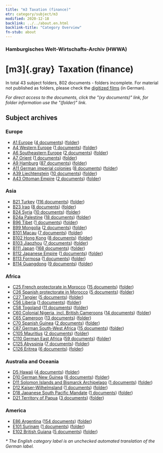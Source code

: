 ```yaml
---
title: "m3 Taxation (finance)"
etr: category/subject/m3
modified: 2020-12-18
backlink: ../../about.en.html
backlink-title: "Category Overview"
fn-stub: about
---
```


### Hamburgisches Welt-Wirtschafts-Archiv (HWWA)
# [m3]{.gray}&#8201; Taxation (finance)&#160; 





In total 43 subject folders, 802 documents - folders incomplete.
For material not published as folders, please check the [digitized films](/film/h1_sh) (in German).

_For direct access to the documents, click the "(xy documents)" link, for folder information use the "(folder)" link._

## Subject archives



### Europe

- [A1 Europe](../../../geo/about.en.html#A1) (<a href="https://dfg-viewer.de/show/?tx_dlf[id]=https://pm20.zbw.eu/mets/sh/1408xx/140892/1448xx/144868/public.mets.en.xml" target="_blank">4 documents</a>) ([folder](http://purl.org/pressemappe20/folder/sh/140892,144868))
- [A4 Western Europe](../../../geo/about.en.html#A4) (<a href="https://dfg-viewer.de/show/?tx_dlf[id]=https://pm20.zbw.eu/mets/sh/1408xx/140897/1448xx/144868/public.mets.en.xml" target="_blank">1 documents</a>) ([folder](http://purl.org/pressemappe20/folder/sh/140897,144868))
- [A6 Southeastern Europe](../../../geo/about.en.html#A6) (<a href="https://dfg-viewer.de/show/?tx_dlf[id]=https://pm20.zbw.eu/mets/sh/1409xx/140900/1448xx/144868/public.mets.en.xml" target="_blank">2 documents</a>) ([folder](http://purl.org/pressemappe20/folder/sh/140900,144868))
- [A7 Orient](../../../geo/about.en.html#A7) (<a href="https://dfg-viewer.de/show/?tx_dlf[id]=https://pm20.zbw.eu/mets/sh/1409xx/140902/1448xx/144868/public.mets.en.xml" target="_blank">1 documents</a>) ([folder](http://purl.org/pressemappe20/folder/sh/140902,144868))
- [A9 Hamburg](../../../geo/about.en.html#A9) (<a href="https://dfg-viewer.de/show/?tx_dlf[id]=https://pm20.zbw.eu/mets/sh/1409xx/140905/1448xx/144868/public.mets.en.xml" target="_blank">87 documents</a>) ([folder](http://purl.org/pressemappe20/folder/sh/140905,144868))
- [A11 German imperial colonies](../../../geo/about.en.html#A11) (<a href="https://dfg-viewer.de/show/?tx_dlf[id]=https://pm20.zbw.eu/mets/sh/1409xx/140960/1448xx/144868/public.mets.en.xml" target="_blank">8 documents</a>) ([folder](http://purl.org/pressemappe20/folder/sh/140960,144868))
- [A39 Liechtenstein](../../../geo/about.en.html#A39) (<a href="https://dfg-viewer.de/show/?tx_dlf[id]=https://pm20.zbw.eu/mets/sh/1410xx/141016/1448xx/144868/public.mets.en.xml" target="_blank">10 documents</a>) ([folder](http://purl.org/pressemappe20/folder/sh/141016,144868))
- [A43 Ottoman Empire](../../../geo/about.en.html#A43) (<a href="https://dfg-viewer.de/show/?tx_dlf[id]=https://pm20.zbw.eu/mets/sh/1410xx/141034/1448xx/144868/public.mets.en.xml" target="_blank">2 documents</a>) ([folder](http://purl.org/pressemappe20/folder/sh/141034,144868))

### Asia

- [B21 Turkey](../../../geo/about.en.html#B21) (<a href="https://dfg-viewer.de/show/?tx_dlf[id]=https://pm20.zbw.eu/mets/sh/1411xx/141111/1448xx/144868/public.mets.en.xml" target="_blank">116 documents</a>) ([folder](http://purl.org/pressemappe20/folder/sh/141111,144868))
- [B23 Iraq](../../../geo/about.en.html#B23) (<a href="https://dfg-viewer.de/show/?tx_dlf[id]=https://pm20.zbw.eu/mets/sh/1411xx/141113/1448xx/144868/public.mets.en.xml" target="_blank">8 documents</a>) ([folder](http://purl.org/pressemappe20/folder/sh/141113,144868))
- [B24 Syria](../../../geo/about.en.html#B24) (<a href="https://dfg-viewer.de/show/?tx_dlf[id]=https://pm20.zbw.eu/mets/sh/1411xx/141114/1448xx/144868/public.mets.en.xml" target="_blank">10 documents</a>) ([folder](http://purl.org/pressemappe20/folder/sh/141114,144868))
- [B24a Palestine](../../../geo/about.en.html#B24a) (<a href="https://dfg-viewer.de/show/?tx_dlf[id]=https://pm20.zbw.eu/mets/sh/1411xx/141115/1448xx/144868/public.mets.en.xml" target="_blank">18 documents</a>) ([folder](http://purl.org/pressemappe20/folder/sh/141115,144868))
- [B96 Tibet](../../../geo/about.en.html#B96) (<a href="https://dfg-viewer.de/show/?tx_dlf[id]=https://pm20.zbw.eu/mets/sh/1412xx/141259/1448xx/144868/public.mets.en.xml" target="_blank">1 documents</a>) ([folder](http://purl.org/pressemappe20/folder/sh/141259,144868))
- [B99 Mongolia](../../../geo/about.en.html#B99) (<a href="https://dfg-viewer.de/show/?tx_dlf[id]=https://pm20.zbw.eu/mets/sh/1412xx/141261/1448xx/144868/public.mets.en.xml" target="_blank">2 documents</a>) ([folder](http://purl.org/pressemappe20/folder/sh/141261,144868))
- [B101 Macau](../../../geo/about.en.html#B101) (<a href="https://dfg-viewer.de/show/?tx_dlf[id]=https://pm20.zbw.eu/mets/sh/1412xx/141267/1448xx/144868/public.mets.en.xml" target="_blank">7 documents</a>) ([folder](http://purl.org/pressemappe20/folder/sh/141267,144868))
- [B102 Hong Kong](../../../geo/about.en.html#B102) (<a href="https://dfg-viewer.de/show/?tx_dlf[id]=https://pm20.zbw.eu/mets/sh/1412xx/141268/1448xx/144868/public.mets.en.xml" target="_blank">8 documents</a>) ([folder](http://purl.org/pressemappe20/folder/sh/141268,144868))
- [B103 Jiaozhou](../../../geo/about.en.html#B103) (<a href="https://dfg-viewer.de/show/?tx_dlf[id]=https://pm20.zbw.eu/mets/sh/1261xx/126163/1448xx/144868/public.mets.en.xml" target="_blank">7 documents</a>) ([folder](http://purl.org/pressemappe20/folder/sh/126163,144868))
- [B111 Japan](../../../geo/about.en.html#B111) (<a href="https://dfg-viewer.de/show/?tx_dlf[id]=https://pm20.zbw.eu/mets/sh/1412xx/141272/1448xx/144868/public.mets.en.xml" target="_blank">168 documents</a>) ([folder](http://purl.org/pressemappe20/folder/sh/141272,144868))
- [B112 Japanese Empire](../../../geo/about.en.html#B112) (<a href="https://dfg-viewer.de/show/?tx_dlf[id]=https://pm20.zbw.eu/mets/sh/1412xx/141273/1448xx/144868/public.mets.en.xml" target="_blank">1 documents</a>) ([folder](http://purl.org/pressemappe20/folder/sh/141273,144868))
- [B113 Formosa](../../../geo/about.en.html#B113) (<a href="https://dfg-viewer.de/show/?tx_dlf[id]=https://pm20.zbw.eu/mets/sh/1412xx/141274/1448xx/144868/public.mets.en.xml" target="_blank">1 documents</a>) ([folder](http://purl.org/pressemappe20/folder/sh/141274,144868))
- [B114 Guangdong](../../../geo/about.en.html#B114) (<a href="https://dfg-viewer.de/show/?tx_dlf[id]=https://pm20.zbw.eu/mets/sh/1412xx/141275/1448xx/144868/public.mets.en.xml" target="_blank">9 documents</a>) ([folder](http://purl.org/pressemappe20/folder/sh/141275,144868))

### Africa

- [C25 French protectorate in Morocco](../../../geo/about.en.html#C25) (<a href="https://dfg-viewer.de/show/?tx_dlf[id]=https://pm20.zbw.eu/mets/sh/1413xx/141358/1448xx/144868/public.mets.en.xml" target="_blank">15 documents</a>) ([folder](http://purl.org/pressemappe20/folder/sh/141358,144868))
- [C26 Spanish protectorate in Morocco](../../../geo/about.en.html#C26) (<a href="https://dfg-viewer.de/show/?tx_dlf[id]=https://pm20.zbw.eu/mets/sh/1413xx/141359/1448xx/144868/public.mets.en.xml" target="_blank">5 documents</a>) ([folder](http://purl.org/pressemappe20/folder/sh/141359,144868))
- [C27 Tangier](../../../geo/about.en.html#C27) (<a href="https://dfg-viewer.de/show/?tx_dlf[id]=https://pm20.zbw.eu/mets/sh/1413xx/141360/1448xx/144868/public.mets.en.xml" target="_blank">5 documents</a>) ([folder](http://purl.org/pressemappe20/folder/sh/141360,144868))
- [C56 Liberia](../../../geo/about.en.html#C56) (<a href="https://dfg-viewer.de/show/?tx_dlf[id]=https://pm20.zbw.eu/mets/sh/1414xx/141405/1448xx/144868/public.mets.en.xml" target="_blank">1 documents</a>) ([folder](http://purl.org/pressemappe20/folder/sh/141405,144868))
- [C58 Togoland](../../../geo/about.en.html#C58) (<a href="https://dfg-viewer.de/show/?tx_dlf[id]=https://pm20.zbw.eu/mets/sh/1414xx/141408/1448xx/144868/public.mets.en.xml" target="_blank">11 documents</a>) ([folder](http://purl.org/pressemappe20/folder/sh/141408,144868))
- [C60 Colonial Nigeria, incl. British Cameroons](../../../geo/about.en.html#C60) (<a href="https://dfg-viewer.de/show/?tx_dlf[id]=https://pm20.zbw.eu/mets/sh/1414xx/141409/1448xx/144868/public.mets.en.xml" target="_blank">14 documents</a>) ([folder](http://purl.org/pressemappe20/folder/sh/141409,144868))
- [C65 Cameroon](../../../geo/about.en.html#C65) (<a href="https://dfg-viewer.de/show/?tx_dlf[id]=https://pm20.zbw.eu/mets/sh/1414xx/141410/1448xx/144868/public.mets.en.xml" target="_blank">13 documents</a>) ([folder](http://purl.org/pressemappe20/folder/sh/141410,144868))
- [C70 Spanish Guinea](../../../geo/about.en.html#C70) (<a href="https://dfg-viewer.de/show/?tx_dlf[id]=https://pm20.zbw.eu/mets/sh/1414xx/141412/1448xx/144868/public.mets.en.xml" target="_blank">2 documents</a>) ([folder](http://purl.org/pressemappe20/folder/sh/141412,144868))
- [C87 German South-West Africa](../../../geo/about.en.html#C87) (<a href="https://dfg-viewer.de/show/?tx_dlf[id]=https://pm20.zbw.eu/mets/sh/1414xx/141450/1448xx/144868/public.mets.en.xml" target="_blank">15 documents</a>) ([folder](http://purl.org/pressemappe20/folder/sh/141450,144868))
- [C105 Mauritius](../../../geo/about.en.html#C105) (<a href="https://dfg-viewer.de/show/?tx_dlf[id]=https://pm20.zbw.eu/mets/sh/1414xx/141469/1448xx/144868/public.mets.en.xml" target="_blank">2 documents</a>) ([folder](http://purl.org/pressemappe20/folder/sh/141469,144868))
- [C110 German East Africa](../../../geo/about.en.html#C110) (<a href="https://dfg-viewer.de/show/?tx_dlf[id]=https://pm20.zbw.eu/mets/sh/1414xx/141471/1448xx/144868/public.mets.en.xml" target="_blank">59 documents</a>) ([folder](http://purl.org/pressemappe20/folder/sh/141471,144868))
- [C125 Abyssinia](../../../geo/about.en.html#C125) (<a href="https://dfg-viewer.de/show/?tx_dlf[id]=https://pm20.zbw.eu/mets/sh/1414xx/141482/1448xx/144868/public.mets.en.xml" target="_blank">7 documents</a>) ([folder](http://purl.org/pressemappe20/folder/sh/141482,144868))
- [C126 Eritrea](../../../geo/about.en.html#C126) (<a href="https://dfg-viewer.de/show/?tx_dlf[id]=https://pm20.zbw.eu/mets/sh/1414xx/141483/1448xx/144868/public.mets.en.xml" target="_blank">6 documents</a>) ([folder](http://purl.org/pressemappe20/folder/sh/141483,144868))

### Australia and Oceania

- [D5 Hawaii](../../../geo/about.en.html#D5) (<a href="https://dfg-viewer.de/show/?tx_dlf[id]=https://pm20.zbw.eu/mets/sh/1415xx/141595/1448xx/144868/public.mets.en.xml" target="_blank">4 documents</a>) ([folder](http://purl.org/pressemappe20/folder/sh/141595,144868))
- [D10 German New Guinea](../../../geo/about.en.html#D10) (<a href="https://dfg-viewer.de/show/?tx_dlf[id]=https://pm20.zbw.eu/mets/sh/1416xx/141601/1448xx/144868/public.mets.en.xml" target="_blank">6 documents</a>) ([folder](http://purl.org/pressemappe20/folder/sh/141601,144868))
- [D11 Solomon Islands and Bismarck Archipelago](../../../geo/about.en.html#D11) (<a href="https://dfg-viewer.de/show/?tx_dlf[id]=https://pm20.zbw.eu/mets/sh/1416xx/141610/1448xx/144868/public.mets.en.xml" target="_blank">1 documents</a>) ([folder](http://purl.org/pressemappe20/folder/sh/141610,144868))
- [D12 Kaiser-Wilhelmsland](../../../geo/about.en.html#D12) (<a href="https://dfg-viewer.de/show/?tx_dlf[id]=https://pm20.zbw.eu/mets/sh/1416xx/141612/1448xx/144868/public.mets.en.xml" target="_blank">1 documents</a>) ([folder](http://purl.org/pressemappe20/folder/sh/141612,144868))
- [D18 Japanese South Pacific Mandate](../../../geo/about.en.html#D18) (<a href="https://dfg-viewer.de/show/?tx_dlf[id]=https://pm20.zbw.eu/mets/sh/1416xx/141618/1448xx/144868/public.mets.en.xml" target="_blank">1 documents</a>) ([folder](http://purl.org/pressemappe20/folder/sh/141618,144868))
- [D21 Territory of Papua](../../../geo/about.en.html#D21) (<a href="https://dfg-viewer.de/show/?tx_dlf[id]=https://pm20.zbw.eu/mets/sh/1416xx/141620/1448xx/144868/public.mets.en.xml" target="_blank">3 documents</a>) ([folder](http://purl.org/pressemappe20/folder/sh/141620,144868))

### America

- [E86 Argentina](../../../geo/about.en.html#E86) (<a href="https://dfg-viewer.de/show/?tx_dlf[id]=https://pm20.zbw.eu/mets/sh/1416xx/141692/1448xx/144868/public.mets.en.xml" target="_blank">154 documents</a>) ([folder](http://purl.org/pressemappe20/folder/sh/141692,144868))
- [E101 Surinam](../../../geo/about.en.html#E101) (<a href="https://dfg-viewer.de/show/?tx_dlf[id]=https://pm20.zbw.eu/mets/sh/1416xx/141699/1448xx/144868/public.mets.en.xml" target="_blank">1 documents</a>) ([folder](http://purl.org/pressemappe20/folder/sh/141699,144868))
- [E102 British Guiana](../../../geo/about.en.html#E102) (<a href="https://dfg-viewer.de/show/?tx_dlf[id]=https://pm20.zbw.eu/mets/sh/1417xx/141700/1448xx/144868/public.mets.en.xml" target="_blank">5 documents</a>) ([folder](http://purl.org/pressemappe20/folder/sh/141700,144868))


_* The English category label is an unchecked automated translation of the German label._

